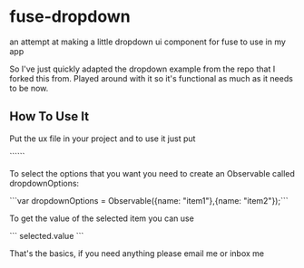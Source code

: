 <h1>fuse-dropdown</h1>
an attempt at making a little dropdown ui component for fuse to use in my app

So I've just quickly adapted the dropdown example from the repo that I forked this from. Played around with it so it's functional as much as it needs to be now.

<h2>How To Use It</h2>
<p>Put the ux file in your project and to use it just put</p> 
```<DropdownMenu />```
<p>To select the options that you want you need to create an Observable called dropdownOptions:</p>
```var dropdownOptions = Observable({name: "item1"},{name: "item2"});```
<p>To get the value of the selected item you can use</p>
```
selected.value
```
<p>That's the basics, if you need anything please email me or inbox me</p>
      
  
